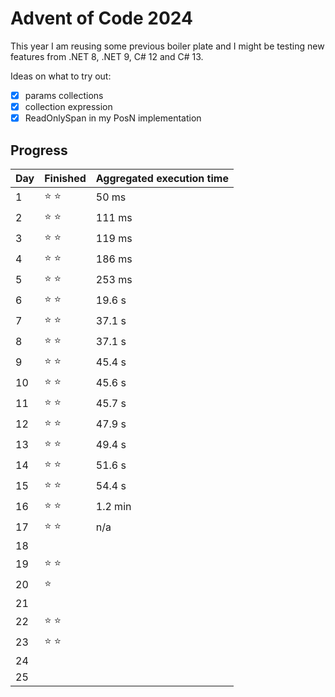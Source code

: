 # Advent of Code 2024

This year I am reusing some previous boiler plate and I might be testing new features from .NET 8, .NET 9, C# 12 and C# 13.

Ideas on what to try out:
- [x] params collections
- [x] collection expression
- [x] ReadOnlySpan in my PosN implementation

## Progress
| Day | Finished      | Aggregated execution time |
|-----|---------------|----------------------|
| 1   | :star: :star: | 50 ms |
| 2   | :star: :star: | 111 ms|
| 3   | :star: :star: | 119 ms|
| 4   | :star: :star: | 186 ms|
| 5   | :star: :star: | 253 ms|
| 6   | :star: :star: | 19.6 s|
| 7   | :star: :star: | 37.1 s|
| 8   | :star: :star: | 37.1 s|
| 9   | :star: :star: | 45.4 s|
| 10  | :star: :star: | 45.6 s|
| 11  | :star: :star: | 45.7 s|
| 12  | :star: :star: | 47.9 s|
| 13  | :star: :star: | 49.4 s|
| 14  | :star: :star: | 51.6 s|
| 15  | :star: :star: | 54.4 s|
| 16  | :star: :star: | 1.2 min|
| 17  | :star: :star: | n/a|
| 18  | ||
| 19  | :star: :star: ||
| 20  | :star: ||
| 21  | ||
| 22  | :star: :star:||
| 23  | :star: :star:||
| 24  | ||
| 25  | ||

